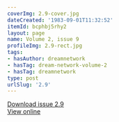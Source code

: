 ```yaml
---
coverImg: 2.9-cover.jpg
dateCreated: '1983-09-01T11:32:52'
itemId: bcphbj5rhy2
layout: page
name: Volume 2, issue 9
profileImg: 2.9-rect.jpg
tags:
- hasAuthor: dreamnetwork
- hasTag: dream-network-volume-2
- hasTag: dreamnetwork
type: post
urlSlug: '2.9'
---
```

<a href="../files/pdfs/Volume_2/2.9-Dream-Craft-Volume-2-No-9.pdf" download="">Download issue 2.9</a><br><a href="../files/pdfs/Volume_2/2.9-Dream-Craft-Volume-2-No-9.pdf">View online</a>